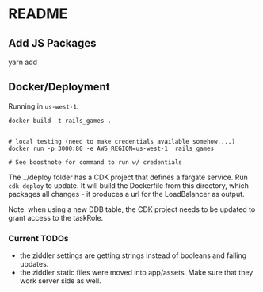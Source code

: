 # README

## Add JS Packages
yarn add <package>

## Docker/Deployment
Running in `us-west-1`.

```
docker build -t rails_games .


# local testing (need to make credentials available somehow....)
docker run -p 3000:80 -e AWS_REGION=us-west-1  rails_games

# See boostnote for command to run w/ credentials

```

The ../deploy folder has a CDK project that defines a fargate service.  Run `cdk deploy` to update.
It will build the Dockerfile from this directory, which packages all changes - it produces a url for
the LoadBalancer as output.

Note: when using a new DDB table, the CDK project needs to be updated to grant access to the taskRole.

### Current TODOs
* the ziddler settings are getting strings instead of booleans and failing updates.
* the ziddler static files were moved into app/assets.  Make sure that they work server side as well.